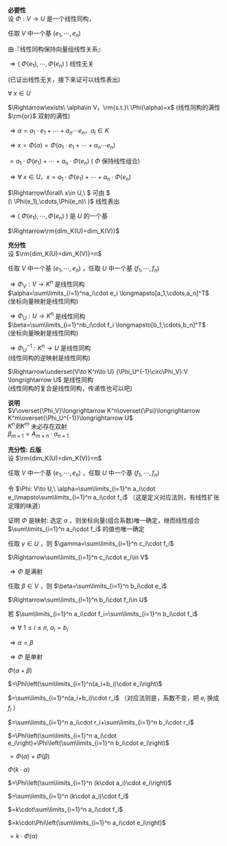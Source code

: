**必要性**    
设 $\Phi:V\rightarrow U$ 是一个线性同构，    
    
任取 $V$ 中一个基 $(e_1,\cdots,e_n)$     
    
由『线性同构保持向量组线性关系』    
    
 $\Rightarrow(\ \Phi(e_1),\cdots,\Phi(e_n)\ )$ 线性无关    
    
(已证出线性无关，接下来证可以线性表出)    
    
 $\forall\ x\in U$     
    
 $\Rightarrow\exists\ \alpha\in V，\rm{s.t.}\ \Phi(\alpha)=x$  (线性同构的满性 $\rm{or}$ 双射的满性)    
    
 $\Rightarrow\alpha=a_1\cdot e_1+\cdots    
+a_n\cdots e_n，a_i\in K$     
    
 $\Rightarrow x=\Phi(\alpha)=\Phi(a_1\cdot e_1+\cdots+a_n\cdots e_n)$     
    
 $=a_1\cdot\Phi(e_1)+\cdots+a_n\cdot\Phi(e_n)$  ( $\Phi$ 保持线性组合)    
    
 $\Rightarrow\forall\ x\in U，x    
=a_1\cdot\Phi(e_1)+\cdots+a_n\cdot\Phi(e_n)$     
    
 $\Rightarrow\forall\ x\in U,\ $ 可由 $    
(\ \Phi(e_1),\cdots,\Phi(e_n)\ )$ 线性表出    
    
 $\Rightarrow(\ \Phi(e_1),\cdots,\Phi(e_n)\ )$ 是 $U$ 的一个基    
    
 $\Rightarrow\rm{dim_K(U)=dim_K(V)}$     
    
**充分性**    
设  $\rm{dim_K(U)=dim_K(V)}=n$     
    
任取 $V$ 中一个基 $(e_1,\cdots,e_n)$ ，任取 $U$ 中一个基 $(f_1,\cdots,f_n)$     
    
 $\Rightarrow\Phi_V:V\longrightarrow K^n$ 是线性同构    
 $\alpha=\sum\limits_{i=1}^na_i\cdot e_i    
\longmapsto[a_1,\cdots,a_n]^T$     
(坐标向量映射是线性同构)    
    
 $\Rightarrow\Phi_U:U\longrightarrow K^n$ 是线性同构    
 $\beta=\sum\limits_{i=1}^nb_i\cdot f_i    
\longmapsto[b_1,\cdots,b_n]^T$     
(坐标向量映射是线性同构)    
    
    
 $\Rightarrow\Phi_U^{-1}:K^n\longrightarrow U$ 是线性同构    
(线性同构的逆映射是线性同构)    
    
 $\Rightarrow\underset{V\to K^n\to U}    
{\Phi_U^{-1}\circ\Phi_V}:V    
\longrightarrow U$ 是线性同构    
(线性同构的复合是线性同构，传递性也可以吧)    
    
**说明**    
 $V\overset{\Phi_V}\longrightarrow     
K^n\overset{\Psi}\longrightarrow     
K^m\overset{\Phi_U^{-1}}\longrightarrow U$     
 $K^n到K^m$ 未必存在双射    
 $\beta_{m\times 1}=    
A_{m\times n}\cdot \alpha_{n\times 1}$     
    
**充分性: 丘版**    
设  $\rm{dim_K(U)=dim_K(V)}=n$     
    
任取 $V$ 中一个基 $(e_1,\cdots,e_n)$ ，任取 $U$ 中一个基 $(f_1,\cdots,f_n)$     
    
令 $\Phi: V\to U,\ \alpha=\sum\limits_{i=1}^n a_i\cdot e_i\mapsto\sum\limits_{i=1}^n a_i\cdot f_i$ （这是定义对应法则，有线性扩张定理的味道）    
    
证明 $\Phi$ 是映射: 选定 $\alpha$ ，则坐标向量(组合系数)唯一确定，继而线性组合 $\sum\limits_{i=1}^n a_i\cdot f_i$ 的值也唯一确定    
    
任取 $\gamma\in U$ ，则 $\gamma=\sum\limits_{i=1}^n c_i\cdot f_i$     
    
 $\Rightarrow\sum\limits_{i=1}^n c_i\cdot e_i\in V$     
    
 $\Rightarrow\Phi$ 是满射    
    
任取 $\beta\in V$ ，则 $\beta=\sum\limits_{i=1}^n b_i\cdot e_i$     
    
 $\Rightarrow\sum\limits_{i=1}^n b_i\cdot f_i\in U$     
    
若 $\sum\limits_{i=1}^n a_i\cdot f_i=\sum\limits_{i=1}^n b_i\cdot f_i$     
    
 $\Rightarrow\forall\ 1\le i\le n,\ a_i=b_i$     
    
 $\Rightarrow\alpha=\beta$     
    
 $\Rightarrow\Phi$ 是单射    
    
 $\Phi(\alpha+\beta)$     
    
 $=\Phi\left(\sum\limits_{i=1}^n(a_i+b_i)\cdot e_i\right)$     
    
 $=\sum\limits_{i=1}^n(a_i+b_i)\cdot r_i$ （对应法则是，系数不变，把 $e_i$ 换成 $f_i$ ）    
    
 $=\sum\limits_{i=1}^n a_i\cdot r_i+\sum\limits_{i=1}^n b_i\cdot r_i$     
    
 $=\Phi\left(\sum\limits_{i=1}^n a_i\cdot e_i\right)+\Phi\left(\sum\limits_{i=1}^n b_i\cdot e_i\right)$     
    
 $=\Phi(\alpha)+\Phi(\beta)$     
    
 $\Phi(k\cdot\alpha)$     
    
 $=\Phi\left(\sum\limits_{i=1}^n (k\cdot a_i)\cdot e_i\right)$     
    
 $=\sum\limits_{i=1}^n (k\cdot a_i)\cdot f_i$     
    
 $=k\cdot\sum\limits_{i=1}^n a_i\cdot f_i$     
    
 $=k\cdot\Phi\left(\sum\limits_{i=1}^n a_i\cdot e_i\right)$     
    
 $=k\cdot\Phi(\alpha)$     
